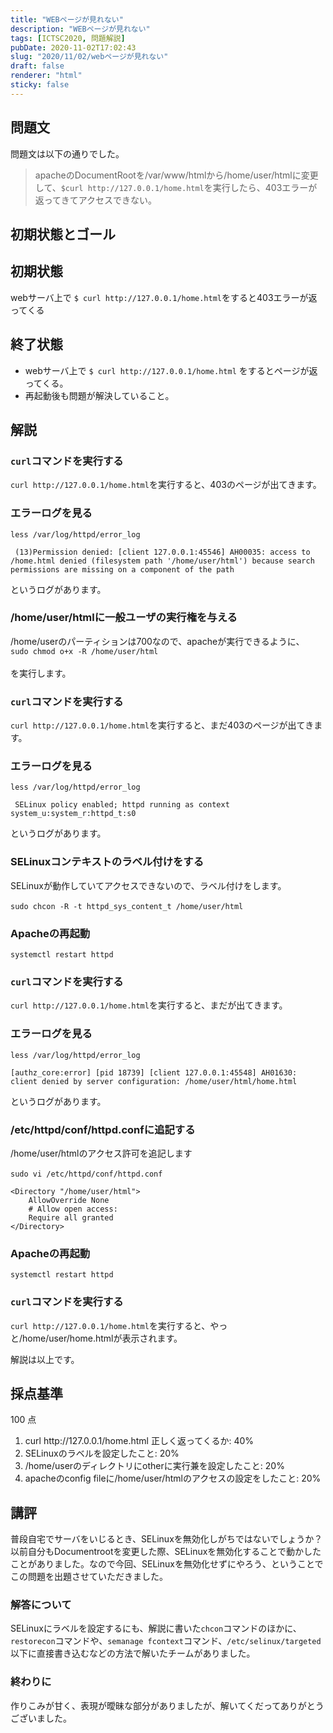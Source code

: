 ```yaml
---
title: "WEBページが見れない"
description: "WEBページが見れない"
tags: [ICTSC2020, 問題解説]
pubDate: 2020-11-02T17:02:43
slug: "2020/11/02/webページが見れない"
draft: false
renderer: "html"
sticky: false
---
```


<h2>問題文</h2>

<p>問題文は以下の通りでした。</p>

<blockquote class="wp-block-quote"><p>apacheのDocumentRootを/var/www/htmlから/home/user/htmlに変更して、<code>$curl http://127.0.0.1/home.html</code>を実行したら、403エラーが返ってきてアクセスできない。</p></blockquote>

<h2>初期状態とゴール</h2>

<h2>初期状態</h2>

<p>webサーバ上で <code>$ curl http://127.0.0.1/home.html</code>をすると403エラーが返ってくる</p>

<h2>終了状態</h2>

<ul><li>webサーバ上で <code>$ curl http://127.0.0.1/home.html</code> をするとページが返ってくる。</li><li>再起動後も問題が解決していること。</li></ul>

<h2>解説</h2>

<h3><code>curl</code>コマンドを実行する</h3>

<p><code>curl http://127.0.0.1/home.html</code>を実行すると、403のページが出てきます。</p>

<h3>エラーログを見る</h3>

<p><code>less /var/log/httpd/error_log</code></p>

<div class="wp-block-syntaxhighlighter-code "><pre><code> (13)Permission denied: &#91;client 127.0.0.1:45546] AH00035: access to /home.html denied (filesystem path '/home/user/html') because search permissions are missing on a component of the path</code></pre></div>

<p>というログがあります。</p>

<h3>/home/user/htmlに一般ユーザの実行権を与える</h3>

<p>/home/userのパーティションは700なので、apacheが実行できるように、<br><code>sudo chmod o+x -R /home/user/html</code><br><br>
を実行します。</p>

<h3><code>curl</code>コマンドを実行する</h3>

<p><code>curl http://127.0.0.1/home.html</code>を実行すると、まだ403のページが出てきます。</p>

<h3>エラーログを見る</h3>

<p><code>less /var/log/httpd/error_log</code></p>

<div class="wp-block-syntaxhighlighter-code "><pre><code> SELinux policy enabled; httpd running as context system_u:system_r:httpd_t:s0</code></pre></div>

<p>というログがあります。</p>

<h3>SELinuxコンテキストのラベル付けをする</h3>

<p>SELinuxが動作していてアクセスできないので、ラベル付けをします。 <br><br>
<code>sudo chcon -R -t httpd_sys_content_t /home/user/html</code></p>

<h3>Apacheの再起動</h3>

<p><code>systemctl restart httpd</code></p>

<h3><code>curl</code>コマンドを実行する</h3>

<p><code>curl http://127.0.0.1/home.html</code>を実行すると、まだが出てきます。</p>

<h3>エラーログを見る</h3>

<p><code>less /var/log/httpd/error_log</code></p>

<div class="wp-block-syntaxhighlighter-code "><pre><code>&#91;authz_core:error] &#91;pid 18739] &#91;client 127.0.0.1:45548] AH01630: client denied by server configuration: /home/user/html/home.html</code></pre></div>

<p>というログがあります。</p>

<h3>/etc/httpd/conf/httpd.confに追記する</h3>

<p>/home/user/htmlのアクセス許可を追記します <br><br>
<code>sudo vi /etc/httpd/conf/httpd.conf</code></p>

<div class="wp-block-syntaxhighlighter-code "><pre><code>&lt;Directory &quot;/home/user/html&quot;&gt;
    AllowOverride None
    # Allow open access:
    Require all granted
&lt;/Directory&gt;</code></pre></div>

<h3>Apacheの再起動</h3>

<p><code>systemctl restart httpd</code></p>

<h3><code>curl</code>コマンドを実行する</h3>

<p><code>curl http://127.0.0.1/home.html</code>を実行すると、やっと/home/user/home.htmlが表示されます。</p>

<p>解説は以上です。</p>

<h2>採点基準</h2>

<p>100 点</p>

<ol><li>curl http://127.0.0.1/home.html 正しく返ってくるか: 40%</li><li>SELinuxのラベルを設定したこと: 20%</li><li>/home/userのディレクトリにotherに実行兼を設定したこと: 20%</li><li>apacheのconfig fileに/home/user/htmlのアクセスの設定をしたこと: 20%</li></ol>

<h2>講評</h2>

<p>普段自宅でサーバをいじるとき、SELinuxを無効化しがちではないでしょうか？<br>
以前自分もDocumentrootを変更した際、SELinuxを無効化することで動かしたことがありました。なので今回、SELinuxを無効化せずにやろう、ということでこの問題を出題させていただきました。</p>

<h3>解答について</h3>

<p>SELinuxにラベルを設定するにも、解説に書いた<code>chcon</code>コマンドのほかに、<code>restorecon</code>コマンドや、<code>semanage fcontext</code>コマンド、<code>/etc/selinux/targeted</code>以下に直接書き込むなどの方法で解いたチームがありました。</p>

<h3>終わりに</h3>

<p>作りこみが甘く、表現が曖昧な部分がありましたが、解いてくだってありがとうございました。</p>
